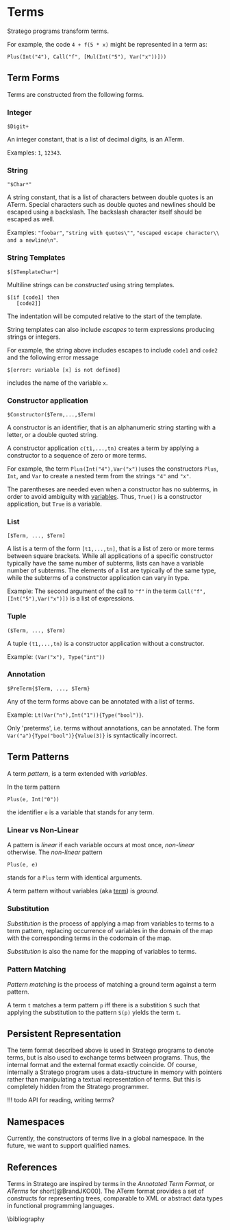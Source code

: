 # Terms

Stratego programs transform terms.

For example, the code `4 + f(5 * x)` might be represented in a term as:

```aterm
Plus(Int("4"), Call("f", [Mul(Int("5"), Var("x"))]))
```

## Term Forms

Terms are constructed from the following forms.


### Integer

```stratego
$Digit+
```

An integer constant, that is a list of decimal digits, is an ATerm.

Examples: `1`, `12343`.


### String

```stratego
"$Char*"
```

A string constant, that is a list of characters between double quotes is an ATerm.
Special characters such as double quotes and newlines should be escaped using a backslash.
The backslash character itself should be escaped as well.

Examples: `"foobar"`, `"string with quotes\""`, `"escaped escape character\\ and a newline\n"`.


### String Templates

```stratego
$[$TemplateChar*]
```

Multiline strings can be _constructed_ using string templates.

```stratego
$[if [code1] then
   [code2]]
```

The indentation will be computed relative to the start of the template.

String templates can also include _escapes_ to term expressions producing strings or integers.

For example, the string above includes escapes to include `code1` and `code2` and the following error message

```stratego
$[error: variable [x] is not defined]
```

includes the name of the variable `x`.


### Constructor application

```stratego
$Constructor($Term,...,$Term)
```

A constructor is an identifier, that is an alphanumeric string starting with a letter, or a double quoted string.

A constructor application `c(t1,...,tn)` creates a term by applying a constructor to a sequence of zero or more terms.

For example, the term `Plus(Int("4"),Var("x"))`uses the constructors `Plus`, `Int`, and `Var` to create a nested term from the strings `"4"` and `"x"`.

The parentheses are needed even when a constructor has no subterms, in order to avoid ambiguity with [variables](patterns.md).
Thus, `True()` is a constructor application, but `True` is a variable.


### List

```stratego
[$Term, ..., $Term]
```

A list is a term of the form `[t1,...,tn]`, that is a list of zero or more terms between square brackets.
While all applications of a specific constructor typically have the same number of subterms, lists can have a variable number of subterms.
The elements of a list are typically of the same type, while the subterms of a constructor application can vary in type.

Example: The second argument of the call to `"f"` in the term `Call("f",[Int("5"),Var("x")])` is a list of expressions.


### Tuple

```stratego
($Term, ..., $Term)
```

A tuple `(t1,...,tn)` is a constructor application without a constructor.

Example: `(Var("x"), Type("int"))`


### Annotation

```stratego
$PreTerm{$Term, ..., $Term}
```

Any of the term forms above can be annotated with a list of terms.  

Example: `Lt(Var("n"),Int("1")){Type("bool")}`.

Only 'preterms', i.e. terms without annotations, can be annotated.
The form `Var("a"){Type("bool")}{Value(3)}` is syntactically incorrect.


## Term Patterns

A term _pattern_, is a term extended with _variables_.

In the term pattern

```stratego
Plus(e, Int("0"))
```

the identifier `e` is a variable that stands for any term.


### Linear vs Non-Linear

A pattern is _linear_ if each variable occurs at most once, _non-linear_ otherwise.
The _non-linear_ pattern

```stratego
Plus(e, e)
```

stands for a `Plus` term with identical arguments.

A term pattern without variables (aka [term](../terms/)) is _ground_.


### Substitution

_Substitution_ is the process of applying a map from variables to terms to a term pattern, replacing occurrence of variables in the domain of the map with the corresponding terms in the codomain of the map.

_Substitution_ is also the name for the mapping of variables to terms.


### Pattern Matching

_Pattern matching_ is the process of matching a ground term against a term pattern.

A term `t` matches a term pattern `p` iff there is a substition `S` such that applying the substitution to the pattern `S(p)` yields the term `t`.


## Persistent Representation

The term format described above is used in Stratego programs to denote
terms, but is also used to exchange terms between programs.
Thus, the internal format and the external format exactly coincide.
Of course, internally a Stratego program uses a data-structure in memory with
pointers rather than manipulating a textual representation of terms.
But this is completely hidden from the Stratego programmer.

!!! todo
    API for reading, writing terms?


## Namespaces

Currently, the constructors of terms live in a global namespace.
In the future, we want to support qualified names.


## References

Terms in Stratego are inspired by terms in the *Annotated Term Format*, or *ATerms* for short[@BrandJKO00].
The ATerm format provides a set of constructs for representing trees, comparable to XML or abstract data types in functional programming languages.

\bibliography
